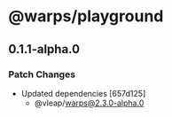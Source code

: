 # @warps/playground

## 0.1.1-alpha.0

### Patch Changes

- Updated dependencies [657d125]
  - @vleap/warps@2.3.0-alpha.0
